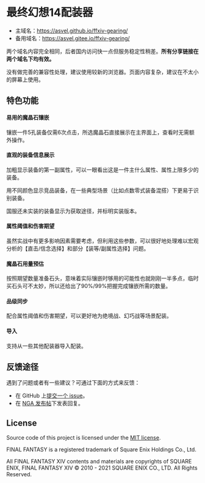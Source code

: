 # 最终幻想14配装器

* 主域名：https://asvel.github.io/ffxiv-gearing/
* 备用域名：https://asvel.gitee.io/ffxiv-gearing/

两个域名内容完全相同，后者国内访问快一点但服务稳定性稍差。**所有分享链接在两个域名下均有效。**

没有做完善的兼容性处理，建议使用较新的浏览器。页面内容复杂，建议在不太小的屏幕上使用。


## 特色功能

#### 易用的魔晶石镶嵌

镶嵌一件5孔装备仅需6次点击，所选魔晶石直接展示在主界面上，查看时无需额外操作。

#### 直观的装备信息展示

加粗显示装备的第一副属性，可以一眼看出这是一件主什么属性、属性上限多少的装备。

用不同颜色显示竞品装备，在一些典型场景（比如点数零式装备混搭）下更易于识别装备。

国服还未实装的装备显示为获取途径，并标明实装版本。

#### 属性阈值和伤害期望

虽然实战中有更多影响因素需要考虑，但利用这些参数，可以很好地处理难以宏观分析的【直击/信念选择】和部分【装等/副属性选择】问题。

#### 魔晶石用量预估

按照期望数量准备石头，意味着实际镶嵌时够用的可能性也就刚刚一半多点，临时买石头可不太妙，所以还给出了90%/99%把握完成镶嵌所需的数量。

#### 品级同步

配合属性阈值和伤害期望，可以更好地为绝境战、幻巧战等场景配装。

#### 导入

支持从一些其他配装器导入配装。


## 反馈途径

遇到了问题或者有一些建议？可通过下面的方式来反馈：
* 在 GitHub 上[提交一个 issue](https://github.com/Asvel/ffxiv-gearing/issues/new)。
* 在 [NGA 发布帖](https://bbs.nga.cn/read.php?tid=22628951)下发表回复。


## License

Source code of this project is licensed under the [MIT license](LICENSE.txt).

FINAL FANTASY is a registered trademark of Square Enix Holdings Co., Ltd.

All FINAL FANTASY XIV contents and materials are copyrights of SQUARE ENIX, FINAL FANTASY XIV © 2010 - 2021 SQUARE ENIX CO., LTD. All Rights Reserved.
